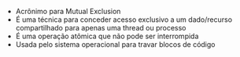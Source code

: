 - Acrônimo para Mutual Exclusion
- É uma técnica para conceder acesso exclusivo a um dado/recurso compartilhado para apenas uma thread ou processo
- É uma operação atômica que não pode ser interrompida
- Usada pelo sistema operacional para travar blocos de código